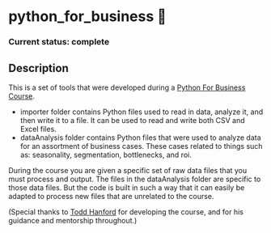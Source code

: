 # python_for_business 🐍

### Current status: complete ###

## Description

This is a set of tools that were developed during a <a href="https://www.udemy.com/share/104u8E3@OPiEMAQIQBIKElVyMLgnvg1DUGVOhnjGLHP-yyY3iAxOfyf0WooAhYesXARScrTl/">Python For Business Course</a>. 
<p> </p>

- importer folder contains Python files used to read in data, analyze it, and then write it to a file. It can be used to read and write both CSV and Excel files.
- dataAnalysis folder contains Python files that were used to analyze data for an assortment of business cases. These cases related to things such as: seasonality, segmentation, bottlenecks, and roi.

<p> </p>
During the course you are given a specific set of raw data files that you must process and output. The files in the dataAnalysis folder are specific to those data files. But the code is built in such a way that it can easily be adapted to process new files that are unrelated to the course.
<p> </p>
(Special thanks to <a href="https://www.linkedin.com/in/todd-hanford/">Todd Hanford</a> for developing the course, and for his guidance and mentorship throughout.)


